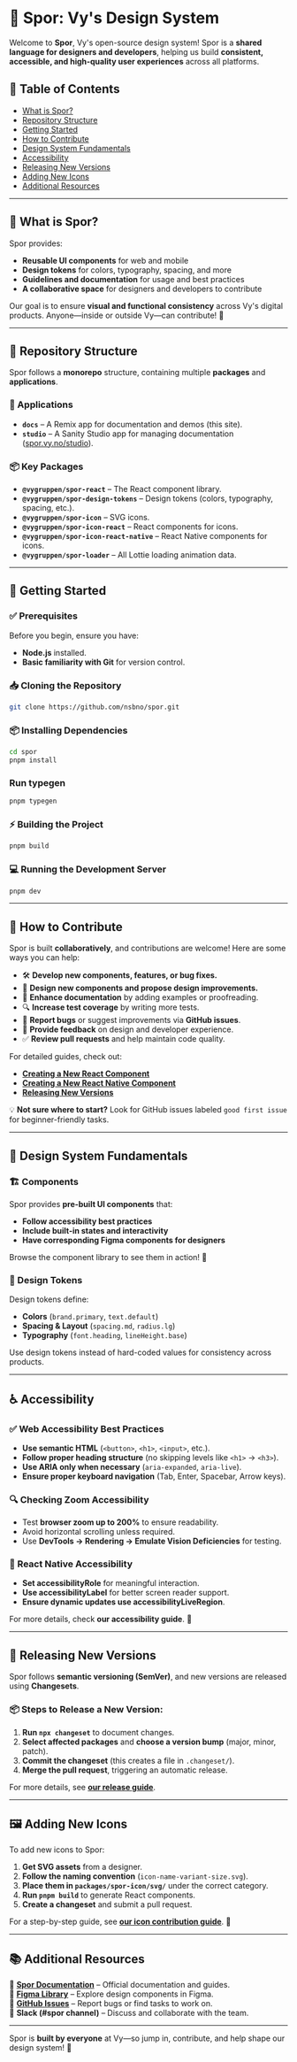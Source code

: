 # 🎨 Spor: Vy's Design System

Welcome to **Spor**, Vy's open-source design system! Spor is a **shared language for designers and developers**, helping us build **consistent, accessible, and high-quality user experiences** across all platforms.

## 📖 Table of Contents

- [What is Spor?](#-what-is-spor)
- [Repository Structure](#-repository-structure)
- [Getting Started](#-getting-started)
- [How to Contribute](#-how-to-contribute)
- [Design System Fundamentals](#-design-system-fundamentals)
- [Accessibility](#-accessibility)
- [Releasing New Versions](#-releasing-new-versions)
- [Adding New Icons](#-adding-new-icons)
- [Additional Resources](#-additional-resources)

---

## 📌 What is Spor?

Spor provides:

- **Reusable UI components** for web and mobile
- **Design tokens** for colors, typography, spacing, and more
- **Guidelines and documentation** for usage and best practices
- **A collaborative space** for designers and developers to contribute

Our goal is to ensure **visual and functional consistency** across Vy's digital products. Anyone—inside or outside Vy—can contribute! 🚀

---

## 📂 Repository Structure

Spor follows a **monorepo** structure, containing multiple **packages** and **applications**.

### 🚀 Applications

- **`docs`** – A Remix app for documentation and demos (this site).
- **`studio`** – A Sanity Studio app for managing documentation ([spor.vy.no/studio](https://spor.vy.no/studio)).

### 📦 Key Packages

- **`@vygruppen/spor-react`** – The React component library.
- **`@vygruppen/spor-design-tokens`** – Design tokens (colors, typography, spacing, etc.).
- **`@vygruppen/spor-icon`** – SVG icons.
- **`@vygruppen/spor-icon-react`** – React components for icons.
- **`@vygruppen/spor-icon-react-native`** – React Native components for icons.
- **`@vygruppen/spor-loader`** – All Lottie loading animation data.

---

## 🔧 Getting Started

### ✅ Prerequisites

Before you begin, ensure you have:

- **Node.js** installed.
- **Basic familiarity with Git** for version control.

### 📥 Cloning the Repository

```sh
git clone https://github.com/nsbno/spor.git
```

### 📦 Installing Dependencies

```sh
cd spor
pnpm install
```

### Run typegen

```sh
pnpm typegen
```

### ⚡ Building the Project

```sh
pnpm build
```

### 💻 Running the Development Server

```sh
pnpm dev
```

---

## 👋 How to Contribute

Spor is built **collaboratively**, and contributions are welcome! Here are some ways you can help:

- 🛠 **Develop new components, features, or bug fixes.**
- 🎨 **Design new components and propose design improvements.**
- 📝 **Enhance documentation** by adding examples or proofreading.
- 🔍 **Increase test coverage** by writing more tests.
- 🐛 **Report bugs** or suggest improvements via **GitHub issues**.
- 💬 **Provide feedback** on design and developer experience.
- ✅ **Review pull requests** and help maintain code quality.

For detailed guides, check out:

- **[Creating a New React Component](https://spor.vy.no/guides/how-to-make-new-react-components)**
- **[Creating a New React Native Component](https://spor.vy.no/guides/how-to-make-new-react-native-components)**
- **[Releasing New Versions](https://spor.vy.no/guides/releasing-new-versions)**

💡 **Not sure where to start?** Look for GitHub issues labeled `good first issue` for beginner-friendly tasks.

---

## 🎨 Design System Fundamentals

### 🏗 Components

Spor provides **pre-built UI components** that:

- **Follow accessibility best practices**
- **Include built-in states and interactivity**
- **Have corresponding Figma components for designers**

Browse the component library to see them in action! 🧩

### 🎨 Design Tokens

Design tokens define:

- **Colors** (`brand.primary`, `text.default`)
- **Spacing & Layout** (`spacing.md`, `radius.lg`)
- **Typography** (`font.heading`, `lineHeight.base`)

Use design tokens instead of hard-coded values for consistency across products.

---

## ♿ Accessibility

### ✅ Web Accessibility Best Practices

- **Use semantic HTML** (`<button>`, `<h1>`, `<input>`, etc.).
- **Follow proper heading structure** (no skipping levels like `<h1>` → `<h3>`).
- **Use ARIA only when necessary** (`aria-expanded`, `aria-live`).
- **Ensure proper keyboard navigation** (Tab, Enter, Spacebar, Arrow keys).

### 🔍 Checking Zoom Accessibility

- Test **browser zoom up to 200%** to ensure readability.
- Avoid horizontal scrolling unless required.
- Use **DevTools → Rendering → Emulate Vision Deficiencies** for testing.

### 📱 React Native Accessibility

- **Set accessibilityRole** for meaningful interaction.
- **Use accessibilityLabel** for better screen reader support.
- **Ensure dynamic updates use accessibilityLiveRegion**.

For more details, check **our accessibility guide**. 🎯

---

## 🔄 Releasing New Versions

Spor follows **semantic versioning (SemVer)**, and new versions are released using **Changesets**.

### 📦 Steps to Release a New Version:

1. **Run `npx changeset`** to document changes.
2. **Select affected packages** and **choose a version bump** (major, minor, patch).
3. **Commit the changeset** (this creates a file in `.changeset/`).
4. **Merge the pull request**, triggering an automatic release.

For more details, see **[our release guide](https://spor.vy.no/guides/releasing-new-versions)**.

---

## 🖼️ Adding New Icons

To add new icons to Spor:

1. **Get SVG assets** from a designer.
2. **Follow the naming convention** (`icon-name-variant-size.svg`).
3. **Place them in `packages/spor-icon/svg/`** under the correct category.
4. **Run `pnpm build`** to generate React components.
5. **Create a changeset** and submit a pull request.

For a step-by-step guide, see **[our icon contribution guide](https://spor.vy.no/guides/how-to-add-new-icons)**. 🎨

---

## 📚 Additional Resources

📖 **[Spor Documentation](https://spor.vy.no/)** – Official documentation and guides.  
📝 **[Figma Library](https://www.figma.com/design/Tmr2URVX2vNkyRLqKhNRQA/Vy_komponentbibliotek?node-id=0-1&p=f&t=0FRcZh8C5N0edYFm-0)** – Explore design components in Figma.  
🐛 **[GitHub Issues](https://github.com/nsbno/spor/issues)** – Report bugs or find tasks to work on.  
💬 **Slack (#spor channel)** – Discuss and collaborate with the team.

---

Spor is **built by everyone** at Vy—so jump in, contribute, and help shape our design system! 🚀
